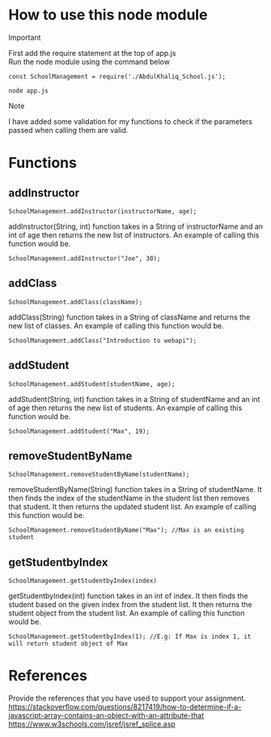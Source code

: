 # How to use this node module

> [!IMPORTANT]
> First add the require statement at the top of app.js </br>
> Run the node module using the command below

```
const SchoolManagement = require('./AbdulKhaliq_School.js');
```

```
node app.js
```

>[!NOTE]
> I have added some validation for my functions to check if the parameters passed when calling them are valid. 

# Functions
## addInstructor
```
SchoolManagement.addInstructor(instructorName, age);
```

addInstructor(String, int) function takes in a String of instructorName and an int of age then returns the new list of instructors. An example of calling this function would be.

```
SchoolManagement.addInstructor("Joe", 30);
```

## addClass
```
SchoolManagement.addClass(className);
```

addClass(String) function takes in a String of className and returns the new list of classes. An example of calling this function would be.

```
SchoolManagement.addClass("Introduction to webapi");
```

## addStudent
```
SchoolManagement.addStudent(studentName, age);
```

addStudent(String, int) function takes in a String of studentName and an int of age then returns the new list of students. An example of calling this function would be.

```
SchoolManagement.addStudent("Max", 19);
```

## removeStudentByName
```
SchoolManagement.removeStudentByName(studentName);
```

removeStudentByName(String) function takes in a String of studentName. It then finds the index of the studentName in the student list then removes that student. It then returns the updated student list. An example of calling this function would be.    

```
SchoolManagement.removeStudentByName("Max"); //Max is an existing student
```

## getStudentbyIndex
```
SchoolManagement.getStudentbyIndex(index)
```

getStudentbyIndex(int) function takes in an int of index. It then finds the student based on the given index from the student list. It then returns the student object from the student list. An example of calling this function would be.

```
SchoolManagement.getStudentbyIndex(1); //E.g: If Max is index 1, it will return student object of Max
```

<!-- You will only need one file, ie, your node module, for this assignment.

In this readme file, describe how to use your node module. It could be similar to **app.js** from Lab2, where you call some functions in your node module and display the output. Describe how to setup your node module, if any. Describe how to call the functions, what parameters required and so on.

You can press **Ctrl+Shift+V** in this file in Visual Studio Code to see a live preview of the readme file.

For some tips in formatting text in readme file, refer to https://docs.github.com/en/get-started/writing-on-github/getting-started-with-writing-and-formatting-on-github/basic-writing-and-formatting-syntax -->

# References
Provide the references that you have used to support your assignment. 
https://stackoverflow.com/questions/8217419/how-to-determine-if-a-javascript-array-contains-an-object-with-an-attribute-that </br>
https://www.w3schools.com/jsref/jsref_splice.asp